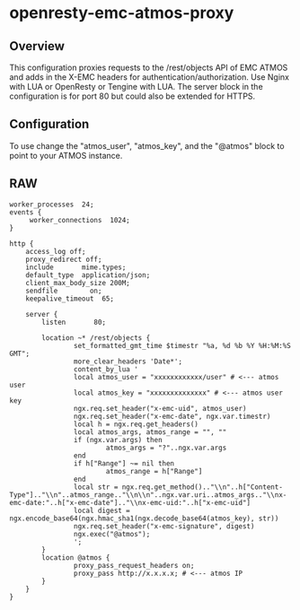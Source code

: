 # openresty-emc-atmos-proxy
## Overview

This configuration proxies requests to the /rest/objects API of EMC ATMOS and adds in the X-EMC headers for authentication/authorization. Use Nginx with LUA or OpenResty or Tengine with LUA.
The server block in the configuration is for port 80 but could also be extended for HTTPS.

## Configuration

To use change the "atmos_user", "atmos_key", and the "@atmos" block to point to your ATMOS instance.

## RAW

```
worker_processes  24;
events { 
     worker_connections  1024; 
}

http {
    access_log off;
    proxy_redirect off;
    include       mime.types;
    default_type  application/json;
    client_max_body_size 200M;
    sendfile        on;
    keepalive_timeout  65;

    server {
        listen       80;

        location ~* /rest/objects {
                set_formatted_gmt_time $timestr "%a, %d %b %Y %H:%M:%S GMT";
                more_clear_headers 'Date*';
                content_by_lua '
                local atmos_user = "xxxxxxxxxxxx/user" # <--- atmos user
                local atmos_key = "xxxxxxxxxxxxxx" # <--- atmos user key
                ngx.req.set_header("x-emc-uid", atmos_user)
                ngx.req.set_header("x-emc-date", ngx.var.timestr)
                local h = ngx.req.get_headers()
                local atmos_args, atmos_range = "", ""
                if (ngx.var.args) then
                        atmos_args = "?"..ngx.var.args
                end
                if h["Range"] ~= nil then
                        atmos_range = h["Range"]
                end
                local str = ngx.req.get_method().."\\n"..h["Content-Type"].."\\n"..atmos_range.."\\n\\n"..ngx.var.uri..atmos_args.."\\nx-emc-date:"..h["x-emc-date"].."\\nx-emc-uid:"..h["x-emc-uid"]
                local digest = ngx.encode_base64(ngx.hmac_sha1(ngx.decode_base64(atmos_key), str))
                ngx.req.set_header("x-emc-signature", digest)
                ngx.exec("@atmos");
                ';
        }
        location @atmos {
                proxy_pass_request_headers on;
                proxy_pass http://x.x.x.x; # <--- atmos IP
        }
    }
}
